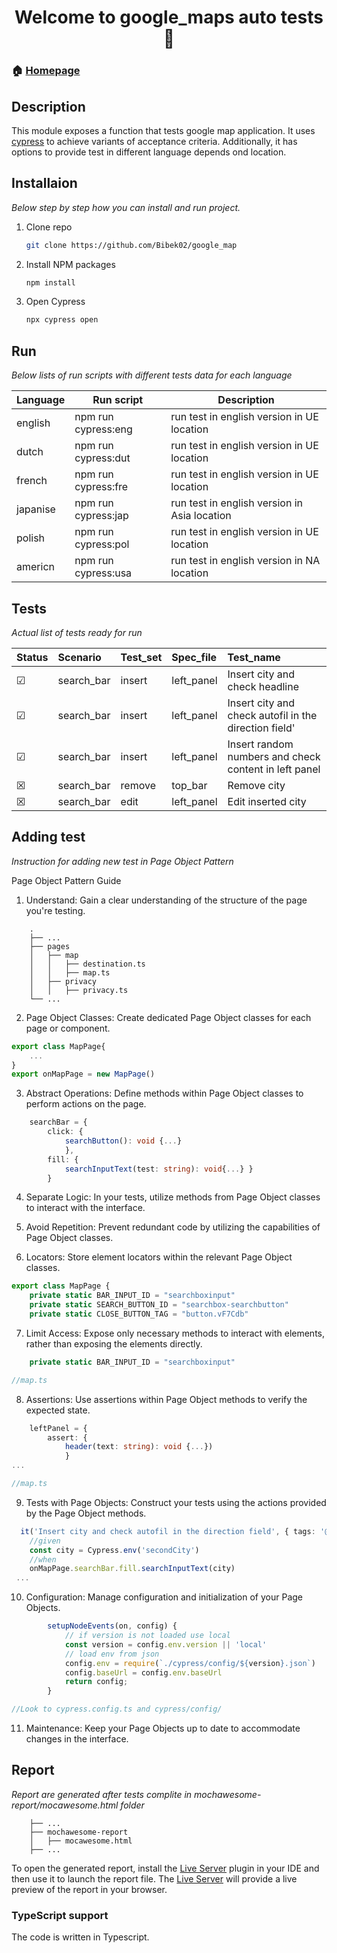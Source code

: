 <h1 align="center">Welcome to google_maps auto tests 🌄</h1>

### 🏠 [Homepage]()

## Description

This module exposes a function that tests google map application. It uses [cypress](https://github.com/cypress-io) to achieve variants of acceptance criteria.
Additionally, it has options to provide test in different language depends ond location.

## Installaion

_Below step by step how you can install and run project._

1. Clone repo
   ```sh
   git clone https://github.com/Bibek02/google_map
   ```
2. Install NPM packages
   ```sh
   npm install
   ```
3. Open Cypress
   ```sh
   npx cypress open
   ```

## Run
_Below lists of run scripts with different tests data for each language_

|Language        | Run script                                       | Description                                  |
|----------------|-------------------------------------------|----------------------------------------------|
|english         |npm run cypress:eng                        | run test in english version in UE location   |
|dutch           |npm run cypress:dut                        | run test in english version in UE location   |
|french          |npm run cypress:fre                        | run test in english version in UE location   |
|japanise        |npm run cypress:jap                        | run test in english version in Asia location |
|polish          |npm run cypress:pol                        | run test in english version in UE location   |
|americn         |npm run cypress:usa                        | run test in english version in NA location   |

## Tests
_Actual list of tests ready for run_

Status  |Scenario       | Test_set    | Spec_file    | Test_name
:------ | :------------ | :---------- | :----------- | :---------------------------------------------------
&#x2611;| search_bar    | insert      | left_panel   |Insert city and check headline
&#x2611;| search_bar    | insert      | left_panel   |Insert city and check autofil in the direction field'
&#x2611;| search_bar    | insert      | left_panel   |Insert random numbers and check content in left panel
&#x2612;| search_bar    | remove      | top_bar      |Remove city
&#x2612;| search_bar    | edit        | left_panel   |Edit inserted city

## Adding test
_Instruction for adding new test in Page Object Pattern_

Page Object Pattern Guide
1. Understand: Gain a clear understanding of the structure of the page you're testing.

```
    .
    ├── ...
    ├── pages
    │   ├── map
    │   │   ├── destination.ts
    │   │   ├── map.ts
    │   ├── privacy
    │   │   ├── privacy.ts
    └── ...
```
2. Page Object Classes: Create dedicated Page Object classes for each page or component.
```typescript
export class MapPage{
    ...
}
export onMapPage = new MapPage()
```
3. Abstract Operations: Define methods within Page Object classes to perform actions on the page.
```typescript
    searchBar = {
        click: {
            searchButton(): void {...}
            },
        fill: {
            searchInputText(test: string): void{...} }
        }
```
4. Separate Logic: In your tests, utilize methods from Page Object classes to interact with the interface.

5. Avoid Repetition: Prevent redundant code by utilizing the capabilities of Page Object classes.

6. Locators: Store element locators within the relevant Page Object classes.
```typescript
export class MapPage {
    private static BAR_INPUT_ID = "searchboxinput"
    private static SEARCH_BUTTON_ID = "searchbox-searchbutton"
    private static CLOSE_BUTTON_TAG = "button.vF7Cdb"
```

7. Limit Access: Expose only necessary methods to interact with elements, rather than exposing the elements directly.
```typescript
    private static BAR_INPUT_ID = "searchboxinput"

//map.ts
```
8. Assertions: Use assertions within Page Object methods to verify the expected state.
```typescript
    leftPanel = {
        assert: {
            header(text: string): void {...})
            }
...

//map.ts
```
9. Tests with Page Objects: Construct your tests using the actions provided by the Page Object methods.
```typescript
  it('Insert city and check autofil in the direction field', { tags: '@happyPath' }, () => {
    //given
    const city = Cypress.env('secondCity')
    //when
    onMapPage.searchBar.fill.searchInputText(city)
 ...
```
10. Configuration: Manage configuration and initialization of your Page Objects.
```typescript
        setupNodeEvents(on, config) {
            // if version is not loaded use local
            const version = config.env.version || 'local'
            // load env from json
            config.env = require(`./cypress/config/${version}.json`)
            config.baseUrl = config.env.baseUrl
            return config;
        }

//Look to cypress.config.ts and cypress/config/
```
11. Maintenance: Keep your Page Objects up to date to accommodate changes in the interface.

## Report
_Report are generated after tests complite in mochawesome-report/mocawesome.html folder_
```
    ├── ...
    ├── mochawesome-report
    │   ├── mocawesome.html
    ├── ...

```
To open the generated report, install the [Live Server]() plugin in your IDE and then use it to launch the report file. The [Live Server]() will provide a live preview of the report in your browser.

### TypeScript support

The code is written in Typescript.